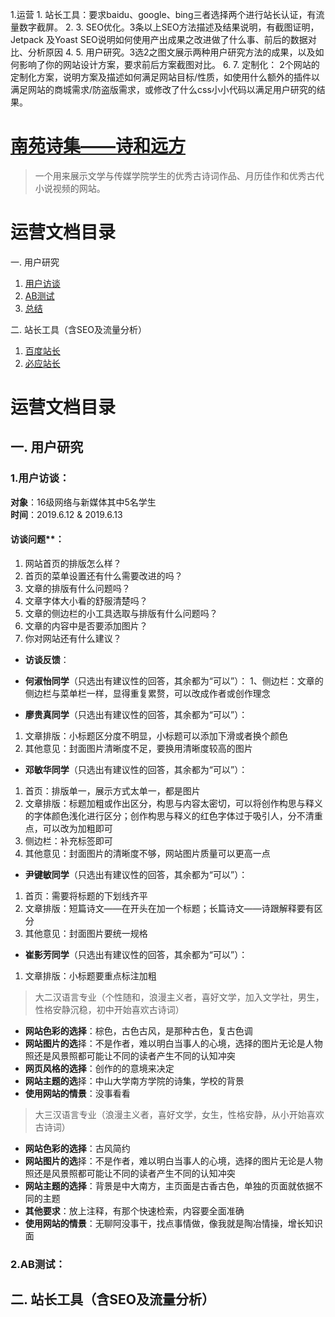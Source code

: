 1.运营
1.
站长工具：要求baidu、google、bing三者选择两个进行站长认证，有流量数字截屏。
2.
3.
SEO优化。3条以上SEO方法描述及结果说明，有截图证明，Jetpack 及Yoast SEO说明如何使用产出成果之改进做了什么事、前后的数据对比、分析原因
4.
5.
用户研究。3选2之图文展示两种用户研究方法的成果，以及如何影响了你的网站设计方案，要求前后方案截图对比。
6.
7.
定制化： 2个网站的定制化方案，说明方案及描述如何满足网站目标/性质，如使用什么额外的插件以满足网站的商城需求/防盗版需求，或修改了什么css小小代码以满足用户研究的结果。

# [南苑诗集——诗和远方](https://chenrouyin.me)

 > 一个用来展示文学与传媒学院学生的优秀古诗词作品、月历佳作和优秀古代小说视频的网站。

# 运营文档目录
一. 用户研究
 1. [用户访谈](#011)
 2. [AB测试](#012)
 3. [总结](#013)
 
二. 站长工具（含SEO及流量分析）
 1. [百度站长](#021)
 2. [必应站长](#022)

 # 运营文档目录
## 一. 用户研究
### <a id="011">1.用户访谈：</a>
**对象**：16级网络与新媒体其中5名学生</br>
**时间**：2019.6.12 & 2019.6.13

#### 访谈问题**：
1. 网站首页的排版怎么样？
2. 首页的菜单设置还有什么需要改进的吗？
3. 文章的排版有什么问题吗？
4. 文章字体大小看的舒服清楚吗？
5. 文章的侧边栏的小工具选取与排版有什么问题吗？
6. 文章的内容中是否要添加图片？
7. 你对网站还有什么建议？

- **访谈反馈**：
- **何淑怡同学**（只选出有建议性的回答，其余都为“可以”）：
1、侧边栏：文章的侧边栏与菜单栏一样，显得重复累赘，可以改成作者或创作理念

- **廖贵真同学**（只选出有建议性的回答，其余都为“可以”）：
1. 文章排版：小标题区分度不明显，小标题可以添加下滑或者换个颜色
2. 其他意见：封面图片清晰度不足，要换用清晰度较高的图片

- **邓敏华同学**（只选出有建议性的回答，其余都为“可以”）：
1. 首页：排版单一，展示方式太单一，都是图片
2. 文章排版：标题加粗或作出区分，构思与内容太密切，可以将创作构思与释义的字体颜色浅化进行区分；创作构思与释义的红色字体过于吸引人，分不清重点，可以改为加粗即可
3. 侧边栏：补充标签即可
4. 其他意见：封面图片的清晰度不够，网站图片质量可以更高一点

- **尹键敏同学**（只选出有建议性的回答，其余都为“可以”）：
1. 首页：需要将标题的下划线齐平
2. 文章排版：短篇诗文——在开头在加一个标题；长篇诗文——诗跟解释要有区分
3. 其他意见：封面图片要统一规格

- **崔影芳同学**（只选出有建议性的回答，其余都为“可以”）：
1. 文章排版：小标题要重点标注加粗

> 大二汉语言专业（个性随和，浪漫主义者，喜好文学，加入文学社，男生，性格安静沉稳，初中开始喜欢古诗词）

 - **网站色彩的选择**：棕色，古色古风，是那种古色，复古色调
 - **网站图片的选**择：不是作者，难以明白当事人的心境，选择的图片无论是人物照还是风景照都可能让不同的读者产生不同的认知冲突
 - **网页风格的选择**：创作的的意境来决定
 - **网站主题的选**择：中山大学南方学院的诗集，学校的背景
 - **使用网站的情景**：没事看看
  
> 大三汉语言专业（浪漫主义者，喜好文学，女生，性格安静，从小开始喜欢古诗词）
 - **网站色彩的选择**：古风简约
 - **网站图片的选**择：不是作者，难以明白当事人的心境，选择的图片无论是人物照还是风景照都可能让不同的读者产生不同的认知冲突
 - **网站主题的选择**：背景是中大南方，主页面是古香古色，单独的页面就依据不同的主题
 - **其他要求**：放上注释，有那个快速检索，内容要全面准确
 - **使用网站的情景**：无聊阿没事干，找点事情做，像我就是陶冶情操，增长知识面
 

### <a id="012">2.AB测试：</a>



### <a id="013"></a>


## 二. 站长工具（含SEO及流量分析）
